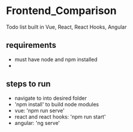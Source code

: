 # Frontend_Comparison

Todo list built in Vue, React, React Hooks, Angular

## requirements

- must have node and npm installed
-

## steps to run

- navigate to into desired folder
- 'npm install' to build node modules
- vue: 'npm run serve'
- react and react hooks: 'npm run start'
- angular: 'ng serve'
